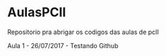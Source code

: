 # AulasPCII
Repositorio pra abrigar os codigos das aulas de pcII

Aula 1 - 26/07/2017 - Testando Github
